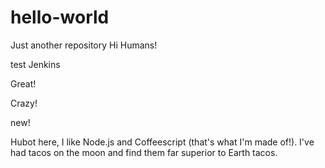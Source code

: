 # hello-world
Just another repository
Hi Humans!

test Jenkins

Great!

Crazy!

new!

Hubot here, I like Node.js and Coffeescript (that's what I'm made of!).
I've had tacos on the moon and find them far superior to Earth tacos.
